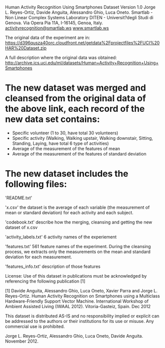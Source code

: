 Human Activity Recognition Using Smartphones Dataset Version 1.0
Jorge L. Reyes-Ortiz, Davide Anguita, Alessandro Ghio, Luca Oneto.
Smartlab - Non Linear Complex Systems Laboratory
DITEN - Universit?degli Studi di Genova.
Via Opera Pia 11A, I-16145, Genoa, Italy.
activityrecognition@smartlab.ws
www.smartlab.ws

The original data of the experiment are in:
https://d396qusza40orc.cloudfront.net/getdata%2Fprojectfiles%2FUCI%20HAR%20Dataset.zip

A full description where the original data was obtained:
http://archive.ics.uci.edu/ml/datasets/Human+Activity+Recognition+Using+Smartphones

The new dataset was merged and cleansed from the original data of the above link, each record of the new data set contains:
===========================================================================================================================
- Specific volunteer (1 to 30, have total 30 volunteers)
- Specific activity (Walking, Walking upstair, Walking downstair, Sitting, Standing, Laying, have total 6 type of activities)
- Average of the measurement of the features of mean
- Average of the measurement of the features of standard deviation

The new dataset includes the following files:
=============================================
'README.txt'

'x.csv'
the dataset is the average of each variable (the measurement of mean or standard deviation) for each activity and each subject.

'codebook.txt'
describe how the merging, cleansing and getting the new dataset of x.csv

'activity_labels.txt'
6 activity names of the experiement

'features.txt'
561 feature names of the experiment. During the cleansing process, we extracts only the measurements on the mean and standard deviation for each measurement.

'features_info.txt'
description of those features

License:
Use of this dataset in publications must be acknowledged by referencing the following publication [1]

[1] Davide Anguita, Alessandro Ghio, Luca Oneto, Xavier Parra and Jorge L. Reyes-Ortiz. Human Activity Recognition on Smartphones using a Multiclass Hardware-Friendly Support Vector Machine. International Workshop of Ambient Assisted Living (IWAAL 2012). Vitoria-Gasteiz, Spain. Dec 2012

This dataset is distributed AS-IS and no responsibility implied or explicit can be addressed to the authors or their institutions for its use or misuse. Any commercial use is prohibited.

Jorge L. Reyes-Ortiz, Alessandro Ghio, Luca Oneto, Davide Anguita. November 2012.
